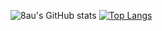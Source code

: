 ![8au's GitHub stats](https://readme-stats-nine-roan.vercel.app/api?username=8auu&count_private=true&show_icons=true&theme=radical)
[![Top Langs](https://readme-stats-nine-roan.vercel.app/api/top-langs/?username=8auu&count_private=true&show_icons=true&theme=radical)](https://github.com/anuraghazra/8auu)
